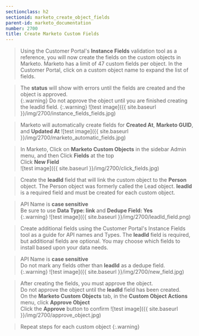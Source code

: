 ```yaml
---
sectionclass: h2
sectionid: marketo_create_object_fields
parent-id: marketo_documentation
number: 2700
title: Create Marketo Custom Fields
---
```



>Using the Customer Portal's **Instance Fields** validation tool as a reference, you will now create the fields on the custom objects in Marketo.  Marketo has a limit of 47 custom fields per object.
In the Customer Portal, click on a custom object name to expand the list of fields.  


>The **status** will show with errors until the fields are created and the object is approved.  
{:.warning}
>Do not approve the object until you are finished creating the leadId field.
{:.warning}
![test image]({{ site.baseurl }}/img/2700/instance_fields_fields.jpg)


>Marketo will automatically create fields for **Created At**, **Marketo GUID**, and **Updated At**
![test image]({{ site.baseurl }}/img/2700/marketo_automatic_fields.jpg)

>In Marketo, Click on **Marketo Custom Objects** in the sidebar Admin menu, and then Click **Fields** at the top  
Click **New Field**   
![test image]({{ site.baseurl }}/img/2700/click_fields.jpg)


>Create the **leadId** field that will link the custom object to the **Person** object.  The Person object was formerly called the Lead object.  **leadId** is a required field and must be created for each custom object.  

>API Name is **case sensitive**  
>Be sure to use **Data Type: link** and **Dedupe Field: Yes**  
{:.warning}
![test image]({{ site.baseurl }}/img/2700/leadId_field.png)

>Create additional fields using the Customer Portal's Instance Fields tool as a guide for API names and Types.  The **leadId** field is required, but additional fields are optional.  You may choose which fields to install based upon your data needs.  

>API Name is **case sensitive**  
>Do not mark any fields other than **leadId** as a dedupe field.    
{:.warning}
![test image]({{ site.baseurl }}/img/2700/new_field.jpg)

>After creating the fields, you must approve the object.  
Do not approve the object until the **leadId** field has been created.  
On the **Marketo Custom Objects** tab, in the **Custom Object Actions** menu, click **Approve Object**  
Click the **Approve** button to confirm
![test image]({{ site.baseurl }}/img/2700/approve_object.jpg)

>Repeat steps for each custom object
{:.warning}
